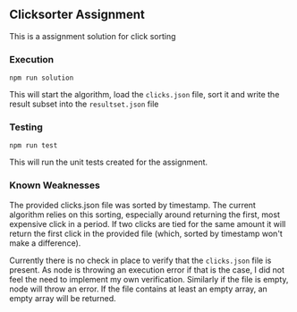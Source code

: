 ## Clicksorter Assignment

This is a assignment solution for click sorting

### Execution

`npm run solution`

This will start the algorithm, load the `clicks.json` file, sort it and write the result subset into the `resultset.json` file

### Testing

`npm run test`

This will run the unit tests created for the assignment.

### Known Weaknesses

The provided clicks.json file was sorted by timestamp. The current algorithm relies on this sorting, especially around returning the first, most expensive click in a period. If two clicks are tied for the same amount it will return the first click in the provided file (which, sorted by timestamp won't make a difference).

Currently there is no check in place to verify that the `clicks.json` file is present. As node is throwing an execution error if that is the case, I did not feel the need to implement my own verification. Similarly if the file is empty, node will throw an error. If the file contains at least an empty array, an empty array will be returned.
